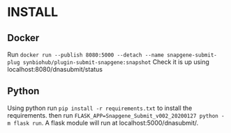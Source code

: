 # INSTALL
## Docker
Run `docker run --publish 8080:5000 --detach --name snapgene-submit-plug synbiohub/plugin-submit-snapgene:snapshot` Check it is up using localhost:8080/dnasubmit/status

## Python
Using python run `pip install -r requirements.txt` to install the requirements.
then run `FLASK_APP=Snapgene_Submit_v002_20200127 python -m flask run`.
A flask module will run at localhost:5000/dnasubmit/.
